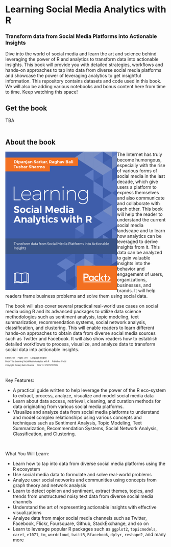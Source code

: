 # Learning Social Media Analytics with R
### Transform data from Social Media Platforms into Actionable Insights

Dive into the world of social media and learn the art and science behind leveraging the power of R and analytics to transform data into actionable insights. This book will provide you with detailed strategies, workflows and hands-on approaches to tap into data from diverse social media platforms and showcase the power of leveraging analytics to get insightful information. This repository contains datasets and code used in this book. We will also be adding various notebooks and bonus content here from time to time. Keep watching this space!


## Get the book 
TBA
<br><br>

## About the book 
<a target="_blank" href="#">
  <img src="./image_gallery/front_cover.png" alt="Book Cover" width="350" align="left"/>
</a>
The Internet has truly become humongous, especially with the rise of various forms of social media in the last decade, which give users a platform to express themselves and also communicate and collaborate with each other. This book will help the reader to understand the current social media landscape and to learn how analytics can be leveraged to derive insights from it. This data can be analyzed to gain valuable insights into the behavior and engagement of users, organizations, businesses, and brands. It will help readers frame business problems and solve them using social data.

The book will also cover several practical real-world use cases on social media using R and its advanced packages to utilize data science methodologies such as sentiment analysis, topic modeling, text summarization, recommendation systems, social network analysis, classification, and clustering. This will enable readers to learn different hands-on approaches to obtain data from diverse social media sources such as Twitter and Facebook. It will also show readers how to establish detailed workflows to process, visualize, and analyze data to transform social data into actionable insights.

<div style='font-size:0.5em;'><sup>
Edition: 1st &emsp; Pages: 394 &emsp; Language: English<br/>
Book Title: Learning Social Media Analytics with R &emsp; Publisher: Packt<br/> 
Copyright: Sarkar, Bali & Sharma &emsp; ISBN 13: 9781787127524<br/>
</div>


<br/>

Key Features:
 - A practical guide written to help leverage the power of the R eco-system to extract, process, analyze, visualize and model social media data
 - Learn about data access, retrieval, cleaning, and curation methods for data originating from various social media platforms.
 - Visualize and analyze data from social media platforms to understand and model complex relationships using various concepts and techniques such as Sentiment Analysis, Topic Modeling, Text Summarization, Recommendation Systems, Social Network Analysis, Classification, and Clustering.

<br/>

What You Will Learn:
 - Learn how to tap into data from diverse social media platforms using the R ecosystem
 - Use social media data to formulate and solve real-world problems
 - Analyze user social networks and communities using concepts from graph theory and network analysis
 - Learn to detect opinion and sentiment, extract themes, topics, and trends from unstructured noisy text data from diverse social media channels
 - Understand the art of representing actionable insights with effective visualizations
 - Analyze data from major social media channels such as Twitter, Facebook, Flickr, Foursquare, Github, StackExchange, and so on
 - Learn to leverage popular R packages such as `ggplot2`, `topicmodels`, `caret`, `e1071`, `tm`, `wordcloud`, `twittR`, `Rfacebook`, `dplyr`, `reshape2`, and many more
